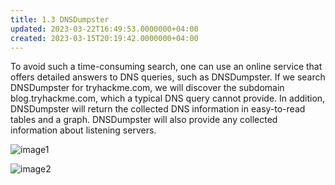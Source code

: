 ```yaml
---
title: 1.3 DNSDumpster
updated: 2023-03-22T16:49:53.0000000+04:00
created: 2023-03-15T20:19:42.0000000+04:00
---
```



To avoid such a time-consuming search, one can use an online service that offers detailed answers to DNS queries, such as DNSDumpster. If we search DNSDumpster for tryhackme.com, we will discover the subdomain blog.tryhackme.com, which a typical DNS query cannot provide. In addition, DNSDumpster will return the collected DNS information in easy-to-read tables and a graph. DNSDumpster will also provide any collected information about listening servers.

![image1](image1-5.png)

![image2](image2-4.png)

